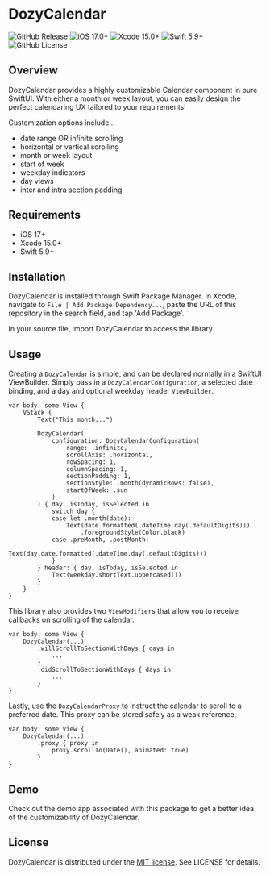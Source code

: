 # DozyCalendar

![GitHub Release](https://img.shields.io/github/v/release/dozycode/DozyCalendar)
![iOS 17.0+](https://img.shields.io/badge/iOS-17.0%2B-yellow.svg)
![Xcode 15.0+](https://img.shields.io/badge/Xcode-15.0%2B-blue.svg)
![Swift 5.9+](https://img.shields.io/badge/Swift-5.9%2B-purple)
![GitHub License](https://img.shields.io/github/license/dozycode/DozyCalendar)

## Overview

DozyCalendar provides a highly customizable Calendar component in pure SwiftUI. With either a month or week layout, you can easily design the perfect calendaring UX tailored to your requirements!

Customization options include...
- date range OR infinite scrolling
- horizontal or vertical scrolling
- month or week layout
- start of week
- weekday indicators
- day views
- inter and intra section padding

## Requirements

- iOS 17+
- Xcode 15.0+
- Swift 5.9+

## Installation

DozyCalendar is installed through Swift Package Manager. In Xcode, navigate to `File | Add Package Dependency...`, paste the URL of this repository in the search field, and tap 'Add Package'.

In your source file, import DozyCalendar to access the library.


## Usage

Creating a `DozyCalendar` is simple, and can be declared normally in a SwiftUI ViewBuilder. Simply pass in a `DozyCalendarConfiguration`, a selected date binding, and a day and optional weekday header `ViewBuilder`.

```
var body: some View {
    VStack {
        Text("This month...")
        
        DozyCalendar(
            configuration: DozyCalendarConfiguration(
                range: .infinite,
                scrollAxis: .horizontal,
                rowSpacing: 1,
                columnSpacing: 1,
                sectionPadding: 1,
                sectionStyle: .month(dynamicRows: false),
                startOfWeek: .sun
            )
        ) { day, isToday, isSelected in
            switch day {
            case let .month(date):
                Text(date.formatted(.dateTime.day(.defaultDigits)))
                    .foregroundStyle(Color.black)
            case .preMonth, .postMonth:
                Text(day.date.formatted(.dateTime.day(.defaultDigits)))
            }
        } header: { day, isToday, isSelected in
            Text(weekday.shortText.uppercased())
        }
    }
}
```

This library also provides two `ViewModifier`s that allow you to receive callbacks on scrolling of the calendar.

```
var body: some View {
    DozyCalendar(...)
        .willScrollToSectionWithDays { days in
            ...
        }
        .didScrollToSectionWithDays { days in
            ...
        }
}
``` 

Lastly, use the `DozyCalendarProxy` to instruct the calendar to scroll to a preferred date. This proxy can be stored safely as a weak reference.

```
var body: some View {
    DozyCalendar(...)
        .proxy { proxy in
            proxy.scrollTo(Date(), animated: true)
        }
}
```

## Demo

Check out the demo app associated with this package to get a better idea of the customizability of DozyCalendar.

## License

DozyCalendar is distributed under the [MIT license](https://github.com/DozyCode-Development/DozyCalendar#MIT-1-ov-file). See LICENSE for details.

